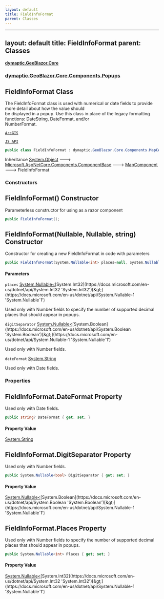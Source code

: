 ```yaml
---
layout: default
title: FieldInfoFormat
parent: Classes
---
```

---
layout: default
title: FieldInfoFormat
parent: Classes
---
#### [dymaptic.GeoBlazor.Core](index.html 'index')
### [dymaptic.GeoBlazor.Core.Components.Popups](index.html#dymaptic.GeoBlazor.Core.Components.Popups 'dymaptic.GeoBlazor.Core.Components.Popups')

## FieldInfoFormat Class

The FieldInfoFormat class is used with numerical or date fields to provide more detail about how the value should  
be displayed in a popup. Use this class in place of the legacy formatting functions: DateString, DateFormat, and/or  
NumberFormat.  
<a target="_blank" href="https://developers.arcgis.com/javascript/latest/api-reference/esri-popup-support-FieldInfoFormat.html">  
    ArcGIS  
    JS API  
</a>

```csharp
public class FieldInfoFormat : dymaptic.GeoBlazor.Core.Components.MapComponent
```

Inheritance [System.Object](https://docs.microsoft.com/en-us/dotnet/api/System.Object 'System.Object') &#129106; [Microsoft.AspNetCore.Components.ComponentBase](https://docs.microsoft.com/en-us/dotnet/api/Microsoft.AspNetCore.Components.ComponentBase 'Microsoft.AspNetCore.Components.ComponentBase') &#129106; [MapComponent](dymaptic.GeoBlazor.Core.Components.MapComponent.html 'dymaptic.GeoBlazor.Core.Components.MapComponent') &#129106; FieldInfoFormat
### Constructors

<a name='dymaptic.GeoBlazor.Core.Components.Popups.FieldInfoFormat.FieldInfoFormat()'></a>

## FieldInfoFormat() Constructor

Parameterless constructor for using as a razor component

```csharp
public FieldInfoFormat();
```

<a name='dymaptic.GeoBlazor.Core.Components.Popups.FieldInfoFormat.FieldInfoFormat(System.Nullable_int_,System.Nullable_bool_,string)'></a>

## FieldInfoFormat(Nullable<int>, Nullable<bool>, string) Constructor

Constructor for creating a new FieldInfoFormat in code with parameters

```csharp
public FieldInfoFormat(System.Nullable<int> places=null, System.Nullable<bool> digitSeparator=null, string? dateFormat=null);
```
#### Parameters

<a name='dymaptic.GeoBlazor.Core.Components.Popups.FieldInfoFormat.FieldInfoFormat(System.Nullable_int_,System.Nullable_bool_,string).places'></a>

`places` [System.Nullable&lt;](https://docs.microsoft.com/en-us/dotnet/api/System.Nullable-1 'System.Nullable`1')[System.Int32](https://docs.microsoft.com/en-us/dotnet/api/System.Int32 'System.Int32')[&gt;](https://docs.microsoft.com/en-us/dotnet/api/System.Nullable-1 'System.Nullable`1')

Used only with Number fields to specify the number of supported decimal places that should appear in popups.

<a name='dymaptic.GeoBlazor.Core.Components.Popups.FieldInfoFormat.FieldInfoFormat(System.Nullable_int_,System.Nullable_bool_,string).digitSeparator'></a>

`digitSeparator` [System.Nullable&lt;](https://docs.microsoft.com/en-us/dotnet/api/System.Nullable-1 'System.Nullable`1')[System.Boolean](https://docs.microsoft.com/en-us/dotnet/api/System.Boolean 'System.Boolean')[&gt;](https://docs.microsoft.com/en-us/dotnet/api/System.Nullable-1 'System.Nullable`1')

Used only with Number fields.

<a name='dymaptic.GeoBlazor.Core.Components.Popups.FieldInfoFormat.FieldInfoFormat(System.Nullable_int_,System.Nullable_bool_,string).dateFormat'></a>

`dateFormat` [System.String](https://docs.microsoft.com/en-us/dotnet/api/System.String 'System.String')

Used only with Date fields.
### Properties

<a name='dymaptic.GeoBlazor.Core.Components.Popups.FieldInfoFormat.DateFormat'></a>

## FieldInfoFormat.DateFormat Property

Used only with Date fields.

```csharp
public string? DateFormat { get; set; }
```

#### Property Value
[System.String](https://docs.microsoft.com/en-us/dotnet/api/System.String 'System.String')

<a name='dymaptic.GeoBlazor.Core.Components.Popups.FieldInfoFormat.DigitSeparator'></a>

## FieldInfoFormat.DigitSeparator Property

Used only with Number fields.

```csharp
public System.Nullable<bool> DigitSeparator { get; set; }
```

#### Property Value
[System.Nullable&lt;](https://docs.microsoft.com/en-us/dotnet/api/System.Nullable-1 'System.Nullable`1')[System.Boolean](https://docs.microsoft.com/en-us/dotnet/api/System.Boolean 'System.Boolean')[&gt;](https://docs.microsoft.com/en-us/dotnet/api/System.Nullable-1 'System.Nullable`1')

<a name='dymaptic.GeoBlazor.Core.Components.Popups.FieldInfoFormat.Places'></a>

## FieldInfoFormat.Places Property

Used only with Number fields to specify the number of supported decimal places that should appear in popups.

```csharp
public System.Nullable<int> Places { get; set; }
```

#### Property Value
[System.Nullable&lt;](https://docs.microsoft.com/en-us/dotnet/api/System.Nullable-1 'System.Nullable`1')[System.Int32](https://docs.microsoft.com/en-us/dotnet/api/System.Int32 'System.Int32')[&gt;](https://docs.microsoft.com/en-us/dotnet/api/System.Nullable-1 'System.Nullable`1')

